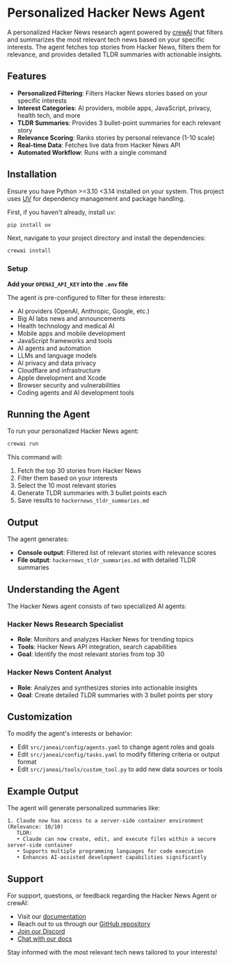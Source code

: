 # Personalized Hacker News Agent

A personalized Hacker News research agent powered by [crewAI](https://crewai.com) that filters and summarizes the most relevant tech news based on your specific interests. The agent fetches top stories from Hacker News, filters them for relevance, and provides detailed TLDR summaries with actionable insights.

## Features

- **Personalized Filtering**: Filters Hacker News stories based on your specific interests
- **Interest Categories**: AI providers, mobile apps, JavaScript, privacy, health tech, and more
- **TLDR Summaries**: Provides 3 bullet-point summaries for each relevant story
- **Relevance Scoring**: Ranks stories by personal relevance (1-10 scale)
- **Real-time Data**: Fetches live data from Hacker News API
- **Automated Workflow**: Runs with a single command

## Installation

Ensure you have Python >=3.10 <3.14 installed on your system. This project uses [UV](https://docs.astral.sh/uv/) for dependency management and package handling.

First, if you haven't already, install uv:

```bash
pip install uv
```

Next, navigate to your project directory and install the dependencies:

```bash
crewai install
```

### Setup

**Add your `OPENAI_API_KEY` into the `.env` file**

The agent is pre-configured to filter for these interests:
- AI providers (OpenAI, Anthropic, Google, etc.)
- Big AI labs news and announcements
- Health technology and medical AI
- Mobile apps and mobile development
- JavaScript frameworks and tools
- AI agents and automation
- LLMs and language models
- AI privacy and data privacy
- Cloudflare and infrastructure
- Apple development and Xcode
- Browser security and vulnerabilities
- Coding agents and AI development tools

## Running the Agent

To run your personalized Hacker News agent:

```bash
crewai run
```

This command will:
1. Fetch the top 30 stories from Hacker News
2. Filter them based on your interests
3. Select the 10 most relevant stories
4. Generate TLDR summaries with 3 bullet points each
5. Save results to `hackernews_tldr_summaries.md`

## Output

The agent generates:
- **Console output**: Filtered list of relevant stories with relevance scores
- **File output**: `hackernews_tldr_summaries.md` with detailed TLDR summaries

## Understanding the Agent

The Hacker News agent consists of two specialized AI agents:

### Hacker News Research Specialist
- **Role**: Monitors and analyzes Hacker News for trending topics
- **Tools**: Hacker News API integration, search capabilities
- **Goal**: Identify the most relevant stories from top 30

### Hacker News Content Analyst  
- **Role**: Analyzes and synthesizes stories into actionable insights
- **Goal**: Create detailed TLDR summaries with 3 bullet points per story

## Customization

To modify the agent's interests or behavior:
- Edit `src/janeai/config/agents.yaml` to change agent roles and goals
- Edit `src/janeai/config/tasks.yaml` to modify filtering criteria or output format
- Edit `src/janeai/tools/custom_tool.py` to add new data sources or tools

## Example Output

The agent will generate personalized summaries like:

```
1. Claude now has access to a server-side container environment (Relevance: 10/10)
   TLDR:
   • Claude can now create, edit, and execute files within a secure server-side container
   • Supports multiple programming languages for code execution
   • Enhances AI-assisted development capabilities significantly
```

## Support

For support, questions, or feedback regarding the Hacker News Agent or crewAI:
- Visit our [documentation](https://docs.crewai.com)
- Reach out to us through our [GitHub repository](https://github.com/joaomdmoura/crewai)
- [Join our Discord](https://discord.com/invite/X4JWnZnxPb)
- [Chat with our docs](https://chatg.pt/DWjSBZn)

Stay informed with the most relevant tech news tailored to your interests!
